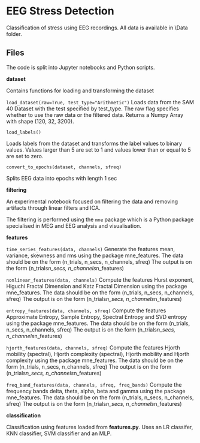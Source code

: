 # EEG Stress Detection
Classification of stress using EEG recordings.
All data is available in \Data folder.


## Files
The code is split into Jupyter notebooks and Python scripts.

**dataset**

Contains functions for loading and transforming the dataset

```load_dataset(raw=True, test_type="Arithmetic")```
Loads data from the SAM 40 Dataset with the test specified by test_type.
The raw flag specifies whether to use the raw data or the filtered data.
Returns a Numpy Array with shape (120, 32, 3200).

```load_labels()```

Loads labels from the dataset and transforms the label values to binary values.
Values larger than 5 are set to 1 and values lower than or equal to 5 are set to zero.

```convert_to_epochs(dataset, channels, sfreq)```

Splits EEG data into epochs with length 1 sec


**filtering**

An experimental notebook focused on filtering the data and removing artifacts through linear filters and ICA.

The filtering is performed using the ```mne``` package which is a Python package specialised in MEG and EEG analysis and visualisation.

**features**

```time_series_features(data, channels)```
Generate the features mean, variance, skewness and rms using the package mne_features.
The data should be on the form (n_trials, n_secs, n_channels, sfreq)
The output is on the form (n_trials*n_secs, n_channels*n_features)

```nonlinear_features(data, channels)```
Compute the features Hurst exponent, Higuchi Fractal Dimension and Katz Fractal Dimension using the package mne_features.
The data should be on the form (n_trials, n_secs, n_channels, sfreq)
The output is on the form (n_trials*n_secs, n_channels*n_features)

```entropy_features(data, channels, sfreq)```
 Compute the features Approximate Entropy, Sample Entropy, Spectral Entropy and SVD entropy using the package mne_features.
The data should be on the form (n_trials, n_secs, n_channels, sfreq)
The output is on the form (n_trials*n_secs, n_channels*n_features)

```hjorth_features(data, channels, sfreq)```
Compute the features Hjorth mobility (spectral), Hjorth complexity (spectral), Hjorth mobility and Hjorth complexity using the package mne_features.
The data should be on the form (n_trials, n_secs, n_channels, sfreq)
The output is on the form (n_trials*n_secs, n_channels*n_features)

```freq_band_features(data, channels, sfreq, freq_bands)```
Compute the frequency bands delta, theta, alpha, beta and gamma using the package mne_features.
The data should be on the form (n_trials, n_secs, n_channels, sfreq)
The output is on the form (n_trials*n_secs, n_channels*n_features)


**classification**

Classification using features loaded from **features.py**. Uses an LR classifer, KNN classifier, SVM classifier and an MLP.
